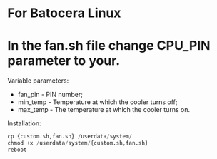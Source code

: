 # For Batocera Linux


# In the fan.sh file change CPU_PIN parameter to your.

Variable parameters:
- fan_pin - PIN number;
- min_temp - Temperature at which the cooler turns off;
- max_temp - The temperature at which the cooler turns on.


Installation:
```python
cp {custom.sh,fan.sh} /userdata/system/
chmod +x /userdata/system/{custom.sh,fan.sh}
reboot
```

